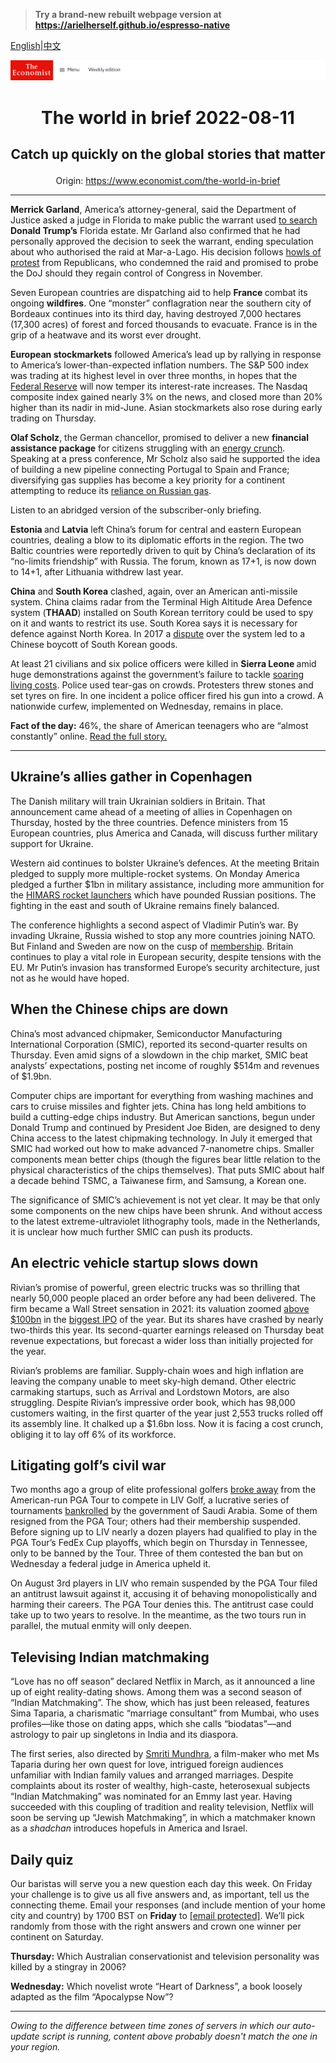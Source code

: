 > **Try a brand-new rebuilt webpage version at https://arielherself.github.io/espresso-native**

[English](https://github.com/arielherself/espresso/blob/main/README.md)|[中文](https://github-com.translate.goog/arielherself/espresso/blob/main/README.md?_x_tr_sl=en&_x_tr_tl=zh-CN&_x_tr_hl=zh-CN&_x_tr_pto=wapp)



![The Economist](menubar.png)

# <p align="center">The world in brief 2022-08-11</p>

## <p align="center">Catch up quickly on the global stories that matter</p>

<p align="center">Origin: <a href="https://www.economist.com/the-world-in-brief">https://www.economist.com/the-world-in-brief</a><hr>

<strong>Merrick Garland</strong>, America’s attorney-general, said the Department of Justice asked a judge in Florida to make public the warrant used [to search](https://www.economist.com/united-states/2022/08/09/an-fbi-raid-on-donald-trumps-home-ignites-a-political-firestorm) <strong>Donald Trump’s</strong> Florida estate. Mr Garland also confirmed that he had personally approved the decision to seek the warrant, ending speculation about who authorised the raid at Mar-a-Lago. His decision follows [howls of protest](https://www.economist.com/united-states/2022/08/10/the-raid-on-mar-a-lago-could-shake-americas-foundations) from Republicans, who condemned the raid and promised to probe the DoJ should they regain control of Congress in November.

Seven European countries are dispatching aid to help <strong>France </strong>combat its ongoing <strong>wildfires</strong>. One “monster” conflagration near the southern city of Bordeaux continues into its third day, having destroyed 7,000 hectares (17,300 acres) of forest and forced thousands to evacuate. France is in the grip of a heatwave and its worst ever drought.

<strong>European stockmarkets</strong> followed America’s lead up by rallying in response to America’s lower-than-expected inflation numbers. The S&amp;P 500 index was trading at its highest level in over three months, in hopes that the [Federal Reserve](https://www.economist.com/leaders/the-federal-reserve-is-causing-pain-in-financial-markets/21809132) will now temper its interest-rate increases. The Nasdaq composite index gained nearly 3% on the news, and closed more than 20% higher than its nadir in mid-June. Asian stockmarkets also rose during early trading on Thursday.

<strong>Olaf Scholz</strong>, the German chancellor, promised to deliver a new <strong>financial assistance package</strong> for citizens struggling with an [energy crunch](https://www.economist.com/finance-and-economics/2022/06/30/can-europe-keep-the-lights-on-this-winter). Speaking at a press conference, Mr Scholz also said he supported the idea of building a new pipeline connecting Portugal to Spain and France; diversifying gas supplies has become a key priority for a continent attempting to reduce its [reliance on Russian gas](https://www.economist.com/europe/2022/07/11/europe-is-preparing-for-russian-gas-to-be-cut-off-this-winter).

Listen to an abridged version of the subscriber-only briefing.

<strong>Estonia </strong>and <strong>Latvia</strong> left China’s forum for central and eastern European countries, dealing a blow to its diplomatic efforts in the region. The two Baltic countries were reportedly driven to quit by China’s declaration of its “no-limits friendship” with Russia. The forum, known as 17+1, is now down to 14+1, after Lithuania withdrew last year.

<strong>China</strong> and <strong>South Korea</strong> clashed, again, over an American anti-missile system. China claims radar from the Terminal High Altitude Area Defence system (<strong>THAAD</strong>) installed on South Korean territory could be used to spy on it and wants to restrict its use. South Korea says it is necessary for defence against North Korea. In 2017 a [dispute](https://www.economist.com/asia/2017/03/23/why-china-is-wrong-to-be-furious-about-thaad) over the system led to a Chinese boycott of South Korean goods.

At least 21 civilians and six police officers were killed in <strong>Sierra Leone </strong>amid huge demonstrations against the government’s failure to tackle [soaring living costs](https://www.economist.com/international/2022/06/23/costly-food-and-energy-are-fostering-global-unrest). Police used tear-gas on crowds. Protesters threw stones and set tyres on fire. In one incident a police officer fired his gun into a crowd. A nationwide curfew, implemented on Wednesday, remains in place.

<strong>Fact of the day:</strong> 46%, the share of American teenagers who are “almost constantly” online. [Read the full story.](https://www.economist.com/graphic-detail/2022/08/10/does-gen-z-spend-too-much-time-on-social-media)

----------

## Ukraine’s allies gather in Copenhagen

The Danish military will train Ukrainian soldiers in Britain. That announcement came ahead of a meeting of allies in Copenhagen on Thursday, hosted by the three countries. Defence ministers from 15 European countries, plus America and Canada, will discuss further military support for Ukraine.

Western aid continues to bolster Ukraine’s defences. At the meeting Britain pledged to supply more multiple-rocket systems. On Monday America pledged a further $1bn in military assistance, including more ammunition for the [HIMARS rocket launchers](https://www.economist.com/europe/2022/07/13/ukraines-new-rockets-are-wreaking-havoc-on-russias-army) which have pounded Russian positions. The fighting in the east and south of Ukraine remains finely balanced. 

The conference highlights a second aspect of Vladimir Putin’s war. By invading Ukraine, Russia wished to stop any more countries joining NATO. But Finland and Sweden are now on the cusp of [membership](https://www.economist.com/leaders/2022/05/15/in-applying-to-nato-finland-and-sweden-give-the-lie-to-putins-claims). Britain continues to play a vital role in European security, despite tensions with the EU. Mr Putin’s invasion has transformed Europe’s security architecture, just not as he would have hoped. 

## When the Chinese chips are down

China’s most advanced chipmaker, Semiconductor Manufacturing International Corporation (SMIC), reported its second-quarter results on Thursday. Even amid signs of a slowdown in the chip market, SMIC beat analysts’ expectations, posting net income of roughly $514m and revenues of $1.9bn.   
  
 Computer chips are important for everything from washing machines and cars to cruise missiles and fighter jets. China has long held ambitions to build a cutting-edge chips industry. But American sanctions, begun under Donald Trump and continued by President Joe Biden, are designed to deny China access to the latest chipmaking technology. In July it emerged that SMIC had worked out how to make advanced 7-nanometre chips. Smaller components mean better chips (though the figures bear little relation to the physical characteristics of the chips themselves). That puts SMIC about half a decade behind TSMC, a Taiwanese firm, and Samsung, a Korean one.  
  
 The significance of SMIC’s achievement is not yet clear. It may be that only some components on the new chips have been shrunk. And without access to the latest extreme-ultraviolet lithography tools, made in the Netherlands, it is unclear how much further SMIC can push its products.

## An electric vehicle startup slows down

Rivian’s promise of powerful, green electric trucks was so thrilling that nearly 50,000 people placed an order before any had been delivered. The firm became a Wall Street sensation in 2021: its valuation zoomed [above $100bn](https://www.economist.com/business/2021/09/02/an-electric-vehicle-startup-aims-for-a-stellar-valuation) in the [biggest IPO](https://www.economist.com/graphic-detail/2021/11/10/rivians-giant-listing-comes-amid-huge-losses) of the year. But its shares have crashed by nearly two-thirds this year. Its second-quarter earnings released on Thursday beat revenue expectations, but forecast a wider loss than initially projected for the year.  
  
 Rivian’s problems are familiar. Supply-chain woes and high inflation are leaving the company unable to meet sky-high demand. Other electric carmaking startups, such as Arrival and Lordstown Motors, are also struggling. Despite Rivian’s impressive order book, which has 98,000 customers waiting, in the first quarter of the year just 2,553 trucks rolled off its assembly line. It chalked up a $1.6bn loss. Now it is facing a cost crunch, obliging it to lay off 6% of its workforce.

## Litigating golf’s civil war

Two months ago a group of elite professional golfers [broke away](https://www.economist.com/culture/2022/06/17/will-signing-stars-like-phil-mickelson-bring-success-to-liv-golf) from the American-run PGA Tour to compete in LIV Golf, a lucrative series of tournaments [bankrolled](https://www.economist.com/middle-east-and-africa/2022/06/23/saudi-arabia-still-thinks-money-can-buy-a-new-reputation) by the government of Saudi Arabia. Some of them resigned from the PGA Tour; others had their membership suspended. Before signing up to LIV nearly a dozen players had qualified to play in the PGA Tour’s FedEx Cup playoffs, which begin on Thursday in Tennessee, only to be banned by the Tour. Three of them contested the ban but on Wednesday a federal judge in America upheld it.  
  
 On August 3rd players in LIV who remain suspended by the PGA Tour filed an antitrust lawsuit against it, accusing it of behaving monopolistically and harming their careers. The PGA Tour denies this. The antitrust case could take up to two years to resolve. In the meantime, as the two tours run in parallel, the mutual enmity will only deepen.

## Televising Indian matchmaking

“Love has no off season” declared Netflix in March, as it announced a line up of eight reality-dating shows. Among them was a second season of “Indian Matchmaking”. The show, which has just been released, features Sima Taparia, a charismatic “marriage consultant” from Mumbai, who uses profiles—like those on dating apps, which she calls “biodatas”—and astrology to pair up singletons in India and its diaspora.  
  
 The first series, also directed by [Smriti Mundhra](https://www.economist.com/prospero/2020/08/12/smriti-mundhra-both-celebrates-and-questions-indian-cultural-values), a film-maker who met Ms Taparia during her own quest for love, intrigued foreign audiences unfamiliar with Indian family values and arranged marriages. Despite complaints about its roster of wealthy, high-caste, heterosexual subjects “Indian Matchmaking” was nominated for an Emmy last year. Having succeeded with this coupling of tradition and reality television, Netflix will soon be serving up “Jewish Matchmaking”, in which a matchmaker known as a <em>shadchan</em> introduces hopefuls in America and Israel.

## Daily quiz

Our baristas will serve you a new question each day this week. On Friday your challenge is to give us all five answers and, as important, tell us the connecting theme. Email your responses (and include mention of your home city and country) by 1700 BST on <strong>Friday</strong> to [<span class="__cf_email__" data-cfemail="dc8da9b5a699afacaeb9afafb39cb9bfb3b2b3b1b5afa8f2bfb3b1">[email&#160;protected]</span>](https://mail.google.com/mail/?view=cm&amp;fs=1&amp;tf=1&amp;to=QuizEspresso@economist.com). We’ll pick randomly from those with the right answers and crown one winner per continent on Saturday.

<strong>Thursday:</strong> Which Australian conservationist and television personality was killed by a stingray in 2006?

<strong>Wednesday:</strong> Which novelist wrote “Heart of Darkness”, a book loosely adapted as the film “Apocalypse Now”?

----------

*Owing to the difference between time zones of servers in which our auto-update script is running, content above probably doesn't match the one in your region.*
